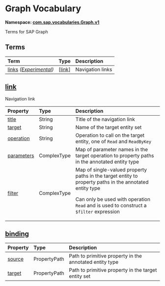 # Graph Vocabulary
**Namespace: [com.sap.vocabularies.Graph.v1](Graph.xml)**

Terms for SAP Graph


## Terms

Term|Type|Description
:---|:---|:----------
[links](Graph.xml#L36) *([Experimental](Common.md#Experimental))*|\[[link](#link)\]|<a name="links"></a>Navigation links

## <a name="link"></a>[link](Graph.xml#L41)
Navigation link

Property|Type|Description
:-------|:---|:----------
[title](Graph.xml#L43)|String|Title of the navigation link
[target](Graph.xml#L46)|String|Name of the target entity set
[operation](Graph.xml#L49)|String|Operation to call on the target entity, one of `Read` and `ReadByKey`
[parameters](Graph.xml#L52)|ComplexType|Map of parameter names in the target operation to property paths in the annotated entity type
[filter](Graph.xml#L55)|ComplexType|Map of single-valued property paths in the target entity to property paths in the annotated entity type<p>Can only be used with operation `Read` and is used to construct a `$filter` expression</p>

## <a name="binding"></a>[binding](Graph.xml#L61)


Property|Type|Description
:-------|:---|:----------
[source](Graph.xml#L62)|PropertyPath|Path to primitive property in the annotated entity type
[target](Graph.xml#L65)|PropertyPath|Path to primitive property in the target entity set
